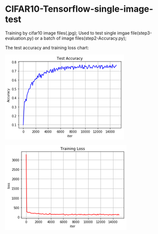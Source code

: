 # CIFAR10-Tensorflow-single-image-test
Training by cifar10 image files(.jpg);
Used to test single imgae file(step3-evaluation.py) or a batch of image files(step2-Accuracy.py);

The test accuracy and training loss chart:

![Test_Accuracy](http://github.com/KimMeen/CIFAR10-Tensorflow-Single-Image-Test/raw/master/Test_accuracy.png)

![Training_Loss](http://github.com/KimMeen/CIFAR10-Tensorflow-Single-Image-Test/raw/master/training_loss.png)
